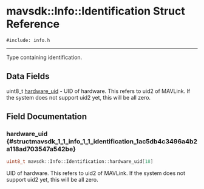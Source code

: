 # mavsdk::Info::Identification Struct Reference
`#include: info.h`

----


Type containing identification. 


## Data Fields


uint8_t [hardware_uid](#structmavsdk_1_1_info_1_1_identification_1ac5db4c3496a4b2a118ad703547a542be)  - UID of hardware. This refers to uid2 of MAVLink. If the system does not support uid2 yet, this will be all zero.


## Field Documentation


### hardware_uid {#structmavsdk_1_1_info_1_1_identification_1ac5db4c3496a4b2a118ad703547a542be}

```cpp
uint8_t mavsdk::Info::Identification::hardware_uid[18]
```


UID of hardware. This refers to uid2 of MAVLink. If the system does not support uid2 yet, this will be all zero.

